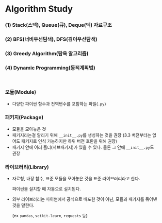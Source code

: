 # Algorithm Study

### (1) Stack(스택), Queue(큐), Deque(덱) 자료구조

### (2) BFS(너비우선탐색), DFS(깊이우선탐색)

### (3) Greedy Algorithm(탐욕 알고리즘)

### (4) Dynamic Programming(동적계획법)

<br/>

### 모듈(Module)

- 다양한 파이썬 함수과 전역변수를 포함하는 파일(`.py`)

### 패키지(Package)

- 모듈을 모아놓은 것
- 패키지라는걸 알리기 위해 `__init__.py`를 생성하는 것을 권장
  (3.3 버전부터는 없어도 패키지로 인식 가능하지만 하위 버전 호환을 위해 권장)
- 패키지 안에 여러 폴더(서브패키지)가 있을 수 있다. 물론 그 안에 `__init__.py`도 권장

### 라이브러리(Library)

- 자료형, 내장 함수, 표준 모듈을 모아놓은 것을 표준 라이브러리라고 한다. 

  파이썬을 설치할 때 자동으로 설치된다.

- 외부 라이브러리는 파이썬에서 공식으로 배포한 것이 아닌, 모듈과 패키지를 묶어낸 것을 말한다. 

  (ex `pandas`, `scikit-learn`, `requests` 등)